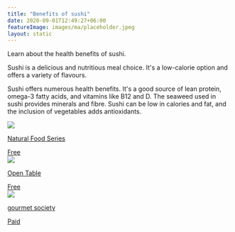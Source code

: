 ```yaml
---
title: "Benefits of sushi"
date: 2020-09-01T12:49:27+06:00
featureImage: images/ma/placeholder.jpeg
layout: static
---
```


Learn about the health benefits of sushi.

Sushi is a delicious and nutritious meal choice. It's a low-calorie option and offers a variety of flavours.

Sushi offers numerous health benefits. It's a good source of lean protein, omega-3 fatty acids, and vitamins like B12 and D. The seaweed used in sushi provides minerals and fibre. Sushi can be low in calories and fat, and the inclusion of vegetables adds antioxidants.

<a class="ma-link" href="https://www.naturalfoodseries.com/11-benefits-sushi/"><div class="ma-card ma-card-Health"><div class="ma-icon"><img src ="/images/Icon-check - health - opacity.svg"/></div><div class="ma-name"><p>Natural Food Series</p></div><div class="ma-paid-text"><span>Free</span></div></div></a><a class="ma-link" href="https://www.opentable.co.uk/"><div class="ma-card ma-card-Health"><div class="ma-icon"><img src ="/images/Icon-check - health - opacity.svg"/></div><div class="ma-name"><p>Open Table</p></div><div class="ma-paid-text"><span>Free</span></div></div></a><a class="ma-link" href="https://www.gourmetsociety.co.uk/"><div class="ma-card ma-card-Health"><div class="ma-icon"><img src ="/images/Icon-pound - health - opacity.svg"/></div><div class="ma-name"><p>gourmet society</p></div><div class="ma-paid-text"><span>Paid</span></div></div></a>  

<br/><br/>







